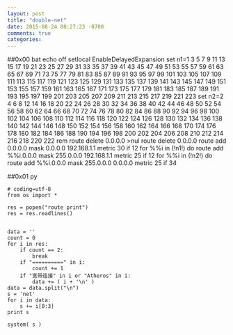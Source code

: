 ```yaml
---
layout: post
title: "double-net"
date: 2015-08-24 08:27:23 -0700
comments: true
categories: 
---
```


##0x00 bat
	echo off
	setlocal EnableDelayedExpansion
	set n1=1 3 5 7 9 11 13 15 17 19 21 23 25 27 29 31 33 35 37 39 41 43 45 47 49 51 53 55 57 59 61 63 65 67 69 71 73 75 77 79 81 83 85 87 89 91 93 95 97 99 101 103 105 107 109 111 113 115 117 119 121 123 125 129 131 133 135 137 139 141 143 145 147 149 151 153 155 157 159 161 163 165 167 171 173 175 177 179 181 183 185 187 189 191 193 195 197 199 201 203 205 207 209 211 213 215 217 219 221 223
	set n2=2 4 6 8 12 14 16 18 20 22 24 26 28 30 32 34 36 38 40 42 44 46 48 50 52 54 56 58 60 62 64 66 68 70 72 74 76 78 80 82 84 86 88 90 92 94 96 98 100 102 104 106 108 110 112 114 116 118 120 122 124 126 128 130 132 134 136 138 140 142 144 146 148 150 152 154 156 158 160 162 164 166 168 170 174 176 178 180 182 184 186 188 190 194 196 198 200 202 204 206 208 210 212 214 216 218 220 222
	rem route delete 0.0.0.0 >nul
	route delete 0.0.0.0
	route add 0.0.0.0 mask 0.0.0.0 192.168.1.1 metric 30 if 12
	for %%i in (!n1!) do route add %%i.0.0.0 mask 255.0.0.0 192.168.1.1 metric 25 if 12
	for %%i in (!n2!) do route add %%i.0.0.0 mask 255.0.0.0 0.0.0.0 metric 25 if 34

##0x01 py

	# coding=utf-8
	from os import *

	res = popen("route print")
	res = res.readlines()


	data = ''
	count = 0
	for i in res:
		if count == 2:
			break
		if "==========" in i:
			count += 1
		if "宽带连接" in i or "Atheros" in i:	
			data += ( i + '\n' )
	data = data.split("\n")
	s = 'net'
	for i in data:
		s += i[0:3]
	print s

	system( s )

